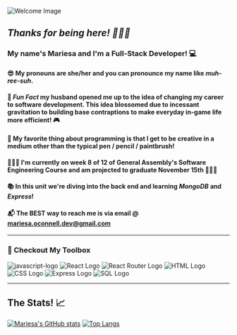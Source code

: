 ![Welcome Image](https://user-images.githubusercontent.com/100657239/198389320-4da3d9c0-d415-4b56-a807-586621c1a615.png)

## *Thanks for being here! 👋🏻🥰* 

### My name's Mariesa and I'm a Full-Stack Developer! 💻
#### 😎 My pronouns are she/her and you can pronounce my name like *muh-ree-suh*.
#### 🎉 *Fun Fact* my husband opened me up to the idea of changing my career to software development. This idea blossomed due to incessant gravitation to building base contraptions to make everyday in-game life more efficient! 🎮 
#### 🎨 My favorite thing about programming is that I get to be creative in a medium other than the typical pen / pencil / paintbrush! 
#### 👷🏻‍♀️ I'm currently on week 8 of 12 of General Assembly's Software Engineering Course and am projected to graduate November 15th 👩🏻‍🎓
#### 📚 In this unit we're diving into the back end and learning *MongoDB* and *Express*!
#### 📬 The BEST way to reach me is via email @ mariesa.oconnell.dev@gmail.com 
___

### 🔧 Checkout My Toolbox

![javascript-logo](	https://img.shields.io/badge/JavaScript-F7DF1E?style=for-the-badge&logo=javascript&logoColor=black) ![React Logo](	https://img.shields.io/badge/React-20232A?style=for-the-badge&logo=react&logoColor=61DAFB) ![React Router Logo](https://img.shields.io/badge/React_Router-CA4245?style=for-the-badge&logo=react-router&logoColor=white) ![HTML Logo](	https://img.shields.io/badge/HTML5-E34F26?style=for-the-badge&logo=html5&logoColor=white) ![CSS Logo](	https://img.shields.io/badge/CSS-239120?&style=for-the-badge&logo=css3&logoColor=white) ![Express Logo](	https://img.shields.io/badge/Express.js-404D59?style=for-the-badge) ![SQL Logo](https://img.shields.io/badge/SQLite-07405E?style=for-the-badge&logo=sqlite&logoColor=white) 



___
## The Stats! 📈
[![Mariesa's GitHub stats](https://github-readme-stats.vercel.app/api?username=mariesaoconnell)](https://github.com/mariesaoconnell/github-readme-stats)   [![Top Langs](https://github-readme-stats.vercel.app/api/top-langs/?username=mariesaoconnell&layout=compact)](https://github.com/mariesaoconnell/github-readme-stats)




